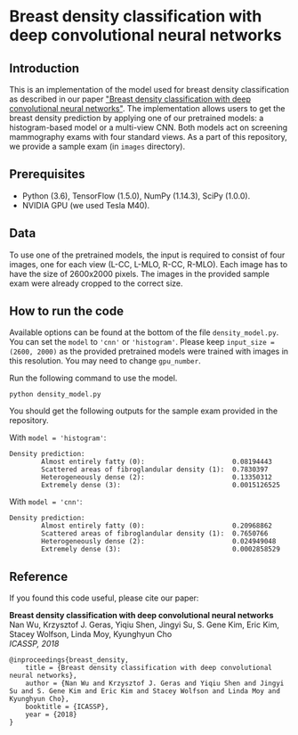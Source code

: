 # Breast density classification with deep convolutional neural networks
## Introduction
This is an implementation of the model used for breast density classification as described in our paper ["Breast density classification with deep convolutional neural networks"](https://arxiv.org/pdf/1711.03674.pdf). The implementation allows users to get the breast density prediction by applying one of our pretrained models: a histogram-based model or a multi-view CNN. Both models act on screening mammography exams with four standard views. As a part of this repository, we provide a sample exam (in `images` directory).

## Prerequisites

* Python (3.6), TensorFlow (1.5.0), NumPy (1.14.3), SciPy (1.0.0).
* NVIDIA GPU (we used Tesla M40).

## Data

To use one of the pretrained models, the input is required to consist of four images, one for each view (L-CC, L-MLO, R-CC, R-MLO). Each image has to have the size of 2600x2000 pixels. The images in the provided sample exam were already cropped to the correct size.

## How to run the code
Available options can be found at the bottom of the file `density_model.py`. You can set the `model` to `'cnn'` or `'histogram'`. Please keep `input_size = (2600, 2000)` as the provided pretrained models were trained with images in this resolution. You may need to change `gpu_number`.

Run the following command to use the model.

```
python density_model.py
```
You should get the following outputs for the sample exam provided in the repository.

With `model = 'histogram'`:
```
Density prediction:
        Almost entirely fatty (0):                      0.08194443
        Scattered areas of fibroglandular density (1):  0.7830397
        Heterogeneously dense (2):                      0.13350312
        Extremely dense (3):                            0.0015126525
```

With `model = 'cnn'`:
```
Density prediction:
        Almost entirely fatty (0):                      0.20968862
        Scattered areas of fibroglandular density (1):  0.7650766
        Heterogeneously dense (2):                      0.024949048
        Extremely dense (3):                            0.0002858529
```

## Reference

If you found this code useful, please cite our paper:

**Breast density classification with deep convolutional neural networks**\
Nan Wu, Krzysztof J. Geras, Yiqiu Shen, Jingyi Su, S. Gene Kim, Eric Kim, Stacey Wolfson, Linda Moy, Kyunghyun Cho\
*ICASSP, 2018*

    @inproceedings{breast_density,
        title = {Breast density classification with deep convolutional neural networks},
        author = {Nan Wu and Krzysztof J. Geras and Yiqiu Shen and Jingyi Su and S. Gene Kim and Eric Kim and Stacey Wolfson and Linda Moy and Kyunghyun Cho},
        booktitle = {ICASSP},
        year = {2018}
    }
